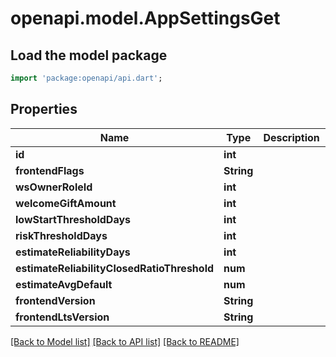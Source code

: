 # openapi.model.AppSettingsGet

## Load the model package
```dart
import 'package:openapi/api.dart';
```

## Properties
Name | Type | Description | Notes
------------ | ------------- | ------------- | -------------
**id** | **int** |  | 
**frontendFlags** | **String** |  | [optional] 
**wsOwnerRoleId** | **int** |  | [optional] 
**welcomeGiftAmount** | **int** |  | [optional] 
**lowStartThresholdDays** | **int** |  | [optional] 
**riskThresholdDays** | **int** |  | [optional] 
**estimateReliabilityDays** | **int** |  | [optional] 
**estimateReliabilityClosedRatioThreshold** | **num** |  | [optional] 
**estimateAvgDefault** | **num** |  | [optional] 
**frontendVersion** | **String** |  | [optional] 
**frontendLtsVersion** | **String** |  | [optional] 

[[Back to Model list]](../README.md#documentation-for-models) [[Back to API list]](../README.md#documentation-for-api-endpoints) [[Back to README]](../README.md)


